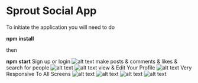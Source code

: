 # Sprout Social App


To initiate the application you will need to do 

**npm install**

then

 **npm start** 
Sign up or login
![alt text](https://i.ibb.co/p1wGFH2/Screenshot-1.png)
make posts & comments & likes & search for people
![alt text](https://i.ibb.co/pLHjmBQ/Screenshot-2.png)
![alt text](https://i.ibb.co/n0gX0W4/Screenshot-3.png)
view & Edit Your Profile
![alt text](https://i.ibb.co/5xtp5Yj/Screenshot-4.png)
Very Responsive To All Screens
![alt text](https://i.ibb.co/BCq9KF3/Screenshot-5.png)
![alt text](https://i.ibb.co/RYydcWp/Screenshot-6.png)
![alt text](https://i.ibb.co/Z2nXV04/Screenshot-7.png)
![alt text](https://i.ibb.co/kyh1Pwc/Screenshot-8.png)
